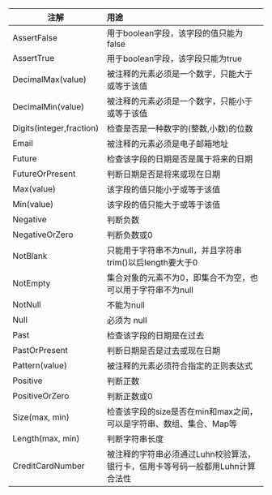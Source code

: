 | 注解                     | 用途                                                         |
| ------------------------ | :----------------------------------------------------------- |
| AssertFalse              | 用于boolean字段，该字段的值只能为false                       |
| AssertTrue               | 用于boolean字段，该字段只能为true                            |
| DecimalMax(value)        | 被注释的元素必须是一个数字，只能大于或等于该值               |
| DecimalMin(value)        | 被注释的元素必须是一个数字，只能小于或等于该值               |
| Digits(integer,fraction) | 检查是否是一种数字的(整数,小数)的位数                        |
| Email                    | 被注释的元素必须是电子邮箱地址                               |
| Future                   | 检查该字段的日期是否是属于将来的日期                         |
| FutureOrPresent          | 判断日期是否是将来或现在日期                                 |
| Max(value)               | 该字段的值只能小于或等于该值                                 |
| Min(value)               | 该字段的值只能大于或等于该值                                 |
| Negative                 | 判断负数                                                     |
| NegativeOrZero           | 判断负数或0                                                  |
| NotBlank                 | 只能用于字符串不为null，并且字符串trim()以后length要大于0    |
| NotEmpty                 | 集合对象的元素不为0，即集合不为空，也可以用于字符串不为null  |
| NotNull                  | 不能为null                                                   |
| Null                     | 必须为 null                                                  |
| Past                     | 检查该字段的日期是在过去                                     |
| PastOrPresent            | 判断日期是否是过去或现在日期                                 |
| Pattern(value)           | 被注释的元素必须符合指定的正则表达式                         |
| Positive                 | 判断正数                                                     |
| PositiveOrZero           | 判断正数或0                                                  |
| Size(max, min)           | 检查该字段的size是否在min和max之间，可以是字符串、数组、集合、Map等 |
| Length(max, min)         | 判断字符串长度                                               |
| CreditCardNumber         | 被注释的字符串必须通过Luhn校验算法，银行卡，信用卡等号码一般都用Luhn计算合法性 |